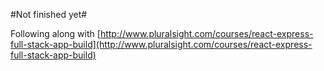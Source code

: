 #Not finished yet#

Following along with [http://www.pluralsight.com/courses/react-express-full-stack-app-build](http://www.pluralsight.com/courses/react-express-full-stack-app-build)

